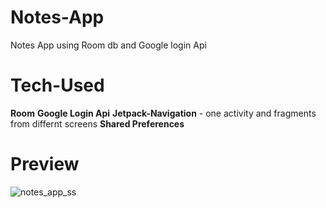 # Notes-App
Notes App using Room db and Google login Api

# Tech-Used
**Room**
**Google Login Api**
**Jetpack-Navigation** - one activity and fragments from differnt screens
**Shared Preferences**

# Preview
![notes_app_ss](https://github.com/Vijaysinghdhoni/Notes-App/assets/142734066/5b4bc2cb-badb-4544-8294-e93c0f73c451)

